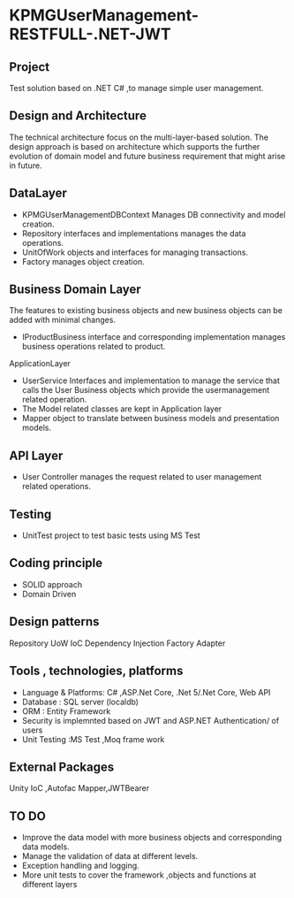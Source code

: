 # KPMGUserManagement-RESTFULL-.NET-JWT

Project
--
Test solution based on .NET C# ,to manage simple user management.


Design and Architecture
--
The technical architecture focus on the multi-layer-based solution.
The design approach is based on architecture which supports the further evolution of domain model and future business requirement that might arise in future.

DataLayer
-
-	KPMGUserManagementDBContext
         Manages DB connectivity and model creation.
-	Repository interfaces and implementations manages the data operations.
-	UnitOfWork objects and interfaces for managing transactions.
-	Factory manages object creation.

Business Domain Layer
-
The features to existing business objects and new business objects can be added with minimal changes.
-	IProductBusiness interface and corresponding implementation manages business operations related to product.

ApplicationLayer

-	UserService Interfaces and implementation to manage the service that calls the User Business objects which provide the usermanagement related operation.
-	The Model related classes are kept in Application layer
-	Mapper object to translate between business models and presentation models.

API Layer
-
-	User Controller manages the request related to user management related operations.


Testing
-
-	UnitTest project to test basic tests using MS Test

Coding principle
-
-	SOLID approach
-	Domain Driven

Design patterns
-
Repository
UoW
IoC Dependency Injection
Factory
Adapter


Tools , technologies, platforms
-
-	Language & Platforms: C# ,ASP.Net Core, .Net 5/.Net Core, Web API
-	Database : SQL server (localdb)
-	ORM : Entity Framework
-   Security is implemnted based on JWT and ASP.NET Authentication/ of users 
-	Unit Testing :MS Test ,Moq frame work
        
External Packages
-
Unity IoC ,Autofac Mapper,JWTBearer

TO DO
-
-	Improve the data model with more business objects and corresponding data models.
-	Manage the validation of data at different levels.
-	Exception handling and logging.
-	More unit tests to cover the framework ,objects and functions at different layers
